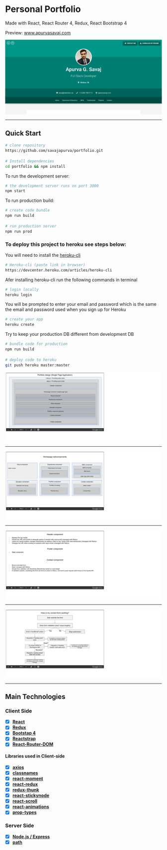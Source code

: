 # Personal Portfolio

Made with 
React, React Router 4, Redux, React Bootstrap 4

Preview:
www.apurvasavaj.com

<img src="img/homepage.png">

---

## Quick Start

```bash
# clone repository
https://github.com/savajapurva/portfolio.git

# Install dependencies
cd portfolio && npm install

```
To run the development server:

```bash
# the development server runs on port 3000
npm start
```

To run production build:

```bash
# create code bundle
npm run build

# run production server
npm run prod
```

### To deploy this project to heroku see steps below:

You will need to install the [heroku-cli](https://devcenter.heroku.com/articles/heroku-cli)

```bash
# Heroku-cli (paste link in browser)
https://devcenter.heroku.com/articles/heroku-cli
```

Afer installing heroku-cli run the following commands in terminal

```bash
# login locally
heroku login
```

You will be prompted to enter your email and password which is the same the email and password used when you sign up for Heroku

```bash
# create your app
heroku create

```

Try to keep your production DB different from development DB

```bash
# bundle code for production
npm run build

# deploy code to heroku
git push heroku master:master
```

<img src="img/a.png">

---

<img src="img/b.png">

---

<img src="img/c.png">

---

<img src="img/d.png">

---

## Main Technologies

### Client Side

- [x] **[React](https://github.com/facebook/react)**
- [x] **[Redux](https://github.com/reactjs/redux)**
- [x] **[Bootstap 4](https://github.com/twbs/bootstrap/tree/v4-dev)**
- [x] **[Reactstrap](https://github.com/reactstrap/reactstrap)**
- [x] **[React-Router-DOM](https://github.com/ReactTraining/react-router/tree/master/packages/react-router-dom)**

#### Libraries used in Client-side

- [x] **[axios](https://github.com/axios/axios)**
- [x] **[classnames](https://github.com/JedWatson/classnames)**
- [x] **[react-moment](https://github.com/headzoo/react-moment)**
- [x] **[react-redux](https://github.com/reduxjs/react-redux)**
- [x] **[redux-thunk](https://github.com/reduxjs/redux-thunk)**
- [x] **[react-stickynode](https://github.com/yahoo/react-stickynode)**
- [x] **[react-scroll](https://github.com/fisshy/react-scroll)**
- [x] **[react-animations](https://github.com/FormidableLabs/react-animations)**
- [x] **[prop-types](https://github.com/facebook/prop-types)**

### Server Side

- [x] **[Node.js / Express](https://github.com/expressjs/express)**
- [x] **[path](https://github.com/nodejs/node)**
